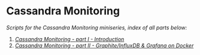 # Cassandra Monitoring

*Scripts for the Cassandra Monitoring miniseries, index of all parts below:*

1. *[Cassandra Monitoring - part I - Introduction](https://softwaremill.com/cassandra-monitoring-part-1/)*
1. *[Cassandra Monitoring - part II - Graphite/InfluxDB & Grafana on Docker](https://softwaremill.com/cassandra-monitoring-part-2/)*